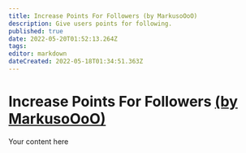```yaml
---
title: Increase Points For Followers (by MarkusoOoO)
description: Give users points for following.
published: true
date: 2022-05-20T01:52:13.264Z
tags: 
editor: markdown
dateCreated: 2022-05-18T01:34:51.363Z
---
```


# Increase Points For Followers [(by MarkusoOoO)](https://www.twitch.tv/MarkusoOoO)
Your content here